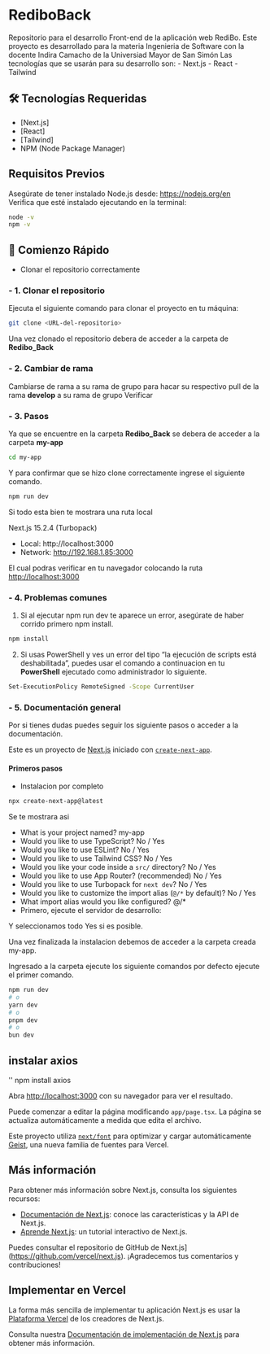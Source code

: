 # RediboBack

Repositorio para el desarrollo Front-end de la aplicación web RediBo. Este proyecto es desarrollado para la materia Ingenieria de Software con la docente Indira Camacho de la Universiad Mayor de San Simón
Las tecnologías que se usarán para su desarrollo son:
    - Next.js
    - React
    - Tailwind

## 🛠 Tecnologías Requeridas
- [Next.js]
- [React]
- [Tailwind]
- NPM (Node Package Manager)

## Requisitos Previos
Asegúrate de tener instalado Node.js desde: <https://nodejs.org/en>  
Verifica que esté instalado ejecutando en la terminal:

```bash
node -v
npm -v
```

## 🚀 Comienzo Rápido
- Clonar el repositorio correctamente

### - 1. Clonar el repositorio

Ejecuta el siguiente comando para clonar el proyecto en tu máquina:

```bash
git clone <URL-del-repositorio>
```
Una vez clonado el repositorio debera de acceder a la carpeta de **Redibo_Back**

### - 2. Cambiar de rama

Cambiarse de rama a su rama de grupo para hacar su respectivo pull de la rama **develop** a su rama de grupo
Verificar

### - 3. Pasos

Ya que se encuentre en la carpeta **Redibo_Back** se debera de acceder a la carpeta **my-app**

```bash
cd my-app
```
Y para confirmar que se hizo clone correctamente ingrese el siguiente comando.

```bash
npm run dev
```

Si todo esta bien te mostrara una ruta local

Next.js 15.2.4 (Turbopack)
   - Local:   http://localhost:3000
   - Network: http://192.168.1.85:3000

El cual podras verificar en tu navegador colocando la ruta <http://localhost:3000>

### - 4. Problemas comunes

1. Si al ejecutar npm run dev te aparece un error, asegúrate de haber corrido primero npm install.

```bash
npm install
```
2. Si usas PowerShell y ves un error del tipo “la ejecución de scripts está deshabilitada”, puedes usar el comando a continuacion en tu **PowerShell** ejecutado como administrador lo siguiente.

```bash
Set-ExecutionPolicy RemoteSigned -Scope CurrentUser
```

### - 5. Documentación general

Por si tienes dudas puedes seguir los siguiente pasos o acceder a la documentación.

Este es un proyecto de [Next.js](https://nextjs.org) iniciado con [`create-next-app`](https://nextjs.org/docs/app/api-reference/cli/create-next-app).

#### Primeros pasos

- Instalacion por completo 

```bash
npx create-next-app@latest
```
Se te mostrara asi

- What is your project named? my-app
- Would you like to use TypeScript? No / Yes
- Would you like to use ESLint? No / Yes
- Would you like to use Tailwind CSS? No / Yes
- Would you like your code inside a `src/` directory? No / Yes
- Would you like to use App Router? (recommended) No / Yes
- Would you like to use Turbopack for `next dev`?  No / Yes
- Would you like to customize the import alias (`@/*` by default)? No / Yes
- What import alias would you like configured? @/*
- Primero, ejecute el servidor de desarrollo:

Y seleccionamos todo Yes si es posible.

Una vez finalizada la instalacion debemos de acceder a la carpeta creada my-app.

Ingresado a la carpeta ejecute los siguiente comandos por defecto ejecute el primer comando.

```bash
npm run dev
# o
yarn dev
# o
pnpm dev
# o
bun dev
```

## instalar axios
'' npm install axios

Abra [http://localhost:3000](http://localhost:3000) con su navegador para ver el resultado.

Puede comenzar a editar la página modificando `app/page.tsx`. La página se actualiza automáticamente a medida que edita el archivo.

Este proyecto utiliza [`next/font`](https://nextjs.org/docs/app/building-your-application/optimizing/fonts) para optimizar y cargar automáticamente [Geist](https://vercel.com/font), una nueva familia de fuentes para Vercel.

## Más información

Para obtener más información sobre Next.js, consulta los siguientes recursos:

- [Documentación de Next.js](https://nextjs.org/docs): conoce las características y la API de Next.js.
- [Aprende Next.js](https://nextjs.org/learn): un tutorial interactivo de Next.js.

Puedes consultar el repositorio de GitHub de Next.js](https://github.com/vercel/next.js). ¡Agradecemos tus comentarios y contribuciones!

## Implementar en Vercel

La forma más sencilla de implementar tu aplicación Next.js es usar la [Plataforma Vercel](https://vercel.com/new?utm_medium=default-template&filter=next.js&utm_source=create-next-app&utm_campaign=create-next-app-readme) de los creadores de Next.js.

Consulta nuestra [Documentación de implementación de Next.js](https://nextjs.org/docs/app/building-your-application/deploying) para obtener más información.